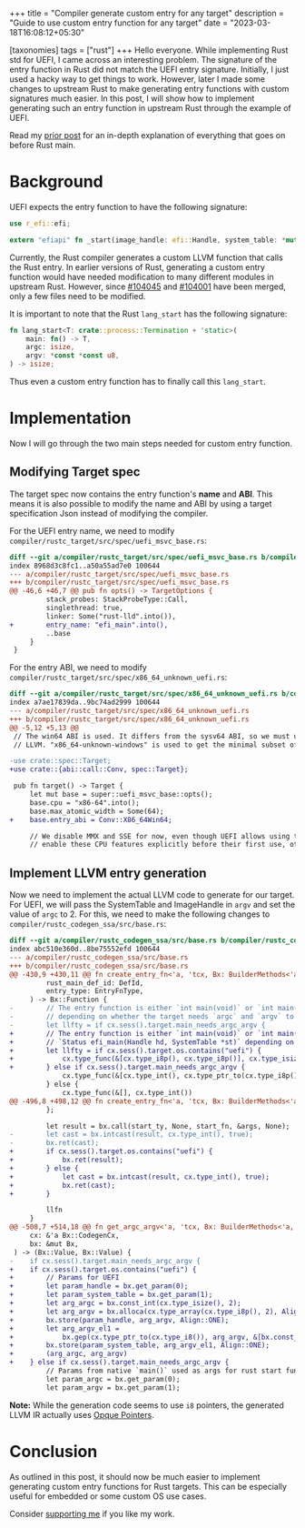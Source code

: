 +++
title = "Compiler generate custom entry for any target"
description = "Guide to use custom entry function for any target"
date = "2023-03-18T16:08:12+05:30"

[taxonomies]
tags = ["rust"]
+++
Hello everyone. While implementing Rust std for UEFI, I came across an interesting problem. The signature of the entry function in Rust did not match the UEFI entry signature. Initially, I just used a hacky way to get things to work. However, later I made some changes to upstream Rust to make generating entry functions with custom signatures much easier. In this post, I will show how to implement generating such an entry function in upstream Rust through the example of UEFI.

<!-- more -->

Read my [prior post](@/blog/post7.md) for an in-depth explanation of everything that goes on before Rust main.

# Background
UEFI expects the entry function to have the following signature:
```rust
use r_efi::efi;

extern "efiapi" fn _start(image_handle: efi::Handle, system_table: *mut efi::SystemTable) -> efi::Status;
```
Currently, the Rust compiler generates a custom LLVM function that calls the Rust entry. In earlier versions of Rust, generating a custom entry function would have needed modification to many different modules in upstream Rust. However, since [#104045](https://github.com/rust-lang/rust/pull/104045) and [#104001](https://github.com/rust-lang/rust/pull/104001) have been merged, only a few files need to be modified.

It is important to note that the Rust `lang_start` has the following signature:
```rust
fn lang_start<T: crate::process::Termination + 'static>(
    main: fn() -> T,
    argc: isize,
    argv: *const *const u8,
) -> isize;
```
Thus even a custom entry function has to finally call this `lang_start`.

# Implementation
Now I will go through the two main steps needed for custom entry function.

## Modifying Target spec
The target spec now contains the entry function's **name** and **ABI**. This means it is also possible to modify the name and ABI by using a target specification Json instead of modifying the compiler.

For the UEFI entry name, we need to modify `compiler/rustc_target/src/spec/uefi_msvc_base.rs`:
```patch
diff --git a/compiler/rustc_target/src/spec/uefi_msvc_base.rs b/compiler/rustc_target/src/spec/uefi_msvc_base.rs
index 8968d3c8fc1..a50a55ad7e0 100644
--- a/compiler/rustc_target/src/spec/uefi_msvc_base.rs
+++ b/compiler/rustc_target/src/spec/uefi_msvc_base.rs
@@ -46,6 +46,7 @@ pub fn opts() -> TargetOptions {
         stack_probes: StackProbeType::Call,
         singlethread: true,
         linker: Some("rust-lld".into()),
+        entry_name: "efi_main".into(),
         ..base
     }
 }
```

For the entry ABI, we need to modify `compiler/rustc_target/src/spec/x86_64_unknown_uefi.rs`:
```patch
diff --git a/compiler/rustc_target/src/spec/x86_64_unknown_uefi.rs b/compiler/rustc_target/src/spec/x86_64_unknown_uefi.rs
index a7ae17839da..9bc74ad2999 100644
--- a/compiler/rustc_target/src/spec/x86_64_unknown_uefi.rs
+++ b/compiler/rustc_target/src/spec/x86_64_unknown_uefi.rs
@@ -5,12 +5,13 @@
 // The win64 ABI is used. It differs from the sysv64 ABI, so we must use a windows target with
 // LLVM. "x86_64-unknown-windows" is used to get the minimal subset of windows-specific features.

-use crate::spec::Target;
+use crate::{abi::call::Conv, spec::Target};

 pub fn target() -> Target {
     let mut base = super::uefi_msvc_base::opts();
     base.cpu = "x86-64".into();
     base.max_atomic_width = Some(64);
+    base.entry_abi = Conv::X86_64Win64;

     // We disable MMX and SSE for now, even though UEFI allows using them. Problem is, you have to
     // enable these CPU features explicitly before their first use, otherwise their instructions
```

## Implement LLVM entry generation
Now we need to implement the actual LLVM code to generate for our target. For UEFI, we will pass the SystemTable and ImageHandle in `argv` and set the value of `argc` to 2. For this, we need to make the following changes to `compiler/rustc_codegen_ssa/src/base.rs`:
```patch
diff --git a/compiler/rustc_codegen_ssa/src/base.rs b/compiler/rustc_codegen_ssa/src/base.rs
index abc510e360d..8be75552efd 100644
--- a/compiler/rustc_codegen_ssa/src/base.rs
+++ b/compiler/rustc_codegen_ssa/src/base.rs
@@ -430,9 +430,11 @@ fn create_entry_fn<'a, 'tcx, Bx: BuilderMethods<'a, 'tcx>>(
         rust_main_def_id: DefId,
         entry_type: EntryFnType,
     ) -> Bx::Function {
-        // The entry function is either `int main(void)` or `int main(int argc, char **argv)`,
-        // depending on whether the target needs `argc` and `argv` to be passed in.
-        let llfty = if cx.sess().target.main_needs_argc_argv {
+        // The entry function is either `int main(void)` or `int main(int argc, char **argv)`, or
+        // `Status efi_main(Handle hd, SystemTable *st)` depending on the target.
+        let llfty = if cx.sess().target.os.contains("uefi") {
+            cx.type_func(&[cx.type_i8p(), cx.type_i8p()], cx.type_isize())
+        } else if cx.sess().target.main_needs_argc_argv {
             cx.type_func(&[cx.type_int(), cx.type_ptr_to(cx.type_i8p())], cx.type_int())
         } else {
             cx.type_func(&[], cx.type_int())
@@ -496,8 +498,12 @@ fn create_entry_fn<'a, 'tcx, Bx: BuilderMethods<'a, 'tcx>>(
         };

         let result = bx.call(start_ty, None, start_fn, &args, None);
-        let cast = bx.intcast(result, cx.type_int(), true);
-        bx.ret(cast);
+        if cx.sess().target.os.contains("uefi") {
+            bx.ret(result);
+        } else {
+            let cast = bx.intcast(result, cx.type_int(), true);
+            bx.ret(cast);
+        }

         llfn
     }
@@ -508,7 +514,18 @@ fn get_argc_argv<'a, 'tcx, Bx: BuilderMethods<'a, 'tcx>>(
     cx: &'a Bx::CodegenCx,
     bx: &mut Bx,
 ) -> (Bx::Value, Bx::Value) {
-    if cx.sess().target.main_needs_argc_argv {
+    if cx.sess().target.os.contains("uefi") {
+        // Params for UEFI
+        let param_handle = bx.get_param(0);
+        let param_system_table = bx.get_param(1);
+        let arg_argc = bx.const_int(cx.type_isize(), 2);
+        let arg_argv = bx.alloca(cx.type_array(cx.type_i8p(), 2), Align::ONE);
+        bx.store(param_handle, arg_argv, Align::ONE);
+        let arg_argv_el1 =
+            bx.gep(cx.type_ptr_to(cx.type_i8()), arg_argv, &[bx.const_int(cx.type_int(), 1)]);
+        bx.store(param_system_table, arg_argv_el1, Align::ONE);
+        (arg_argc, arg_argv)
+    } else if cx.sess().target.main_needs_argc_argv {
         // Params from native `main()` used as args for rust start function
         let param_argc = bx.get_param(0);
         let param_argv = bx.get_param(1);
```

**Note:** While the generation code seems to use `i8` pointers, the generated LLVM IR actually uses [Opque Pointers](https://llvm.org/docs/OpaquePointers.html).

# Conclusion
As outlined in this post, it should now be much easier to implement generating custom entry functions for Rust targets. This can be especially useful for embedded or some custom OS use cases.

Consider [supporting me](@/pages/about.md) if you like my work.
